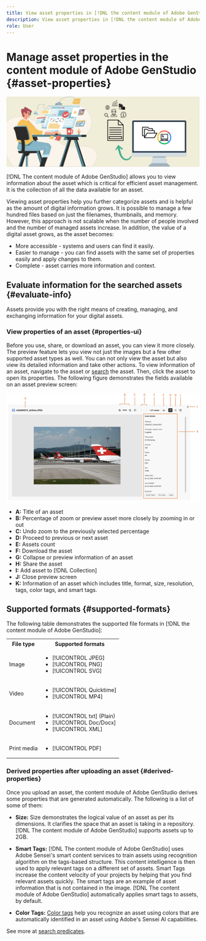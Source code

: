 ```yaml
---
title: View asset properties in [!DNL the content module of Adobe GenStudio]
description: View asset properties in [!DNL the content module of Adobe GenStudio]
role: User
---
```


# Manage asset properties in the content module of Adobe GenStudio {#asset-properties}

![Metadata banner image](assets/metadata-banner-image.png)

[!DNL The content module of Adobe GenStudio] allows you to view information about the asset which is critical for efficient asset management. It is the collection of all the data available for an asset.

Viewing asset properties help you further categorize assets and is helpful as the amount of digital information grows. It is possible to manage a few hundred files based on just the filenames, thumbnails, and memory. However, this approach is not scalable when the number of people involved and the number of managed assets increase. In addition, the value of a digital asset grows, as the asset becomes:

* More accessible - systems and users can find it easily.
* Easier to manage - you can find assets with the same set of properties easily and apply changes to them.
* Complete - asset carries more information and context.

## Evaluate information for the searched assets  {#evaluate-info}

Assets provide you with the right means of creating, managing, and exchanging information for your digital assets.

### View properties of an asset {#properties-ui}

Before you use, share, or download an asset, you can view it more closely. The preview feature lets you view not just the images but a few other supported asset types as well. You can not only view the asset but also view its detailed information and take other actions. To view information of an asset, navigate to the asset or [search](search-assets.md) the asset. Then, click the asset to open its properties. The following figure demonstrates the fields available on an asset preview screen: 

![Properties of an asset UI](assets/properties-ui.png)

* **A:** Title of an asset 
* **B:** Percentage of zoom or preview asset more closely by zooming in or out 
* **C:** Undo zoom to the previously selected percentage 
* **D:** Proceed to previous or next asset 
* **E:** Assets count
* **F:** Download the asset 
* **G:** Collapse or preview information of an asset 
* **H:** Share the asset 
* **I:** Add asset to [!DNL Collection] 
* **J:** Close preview screen
* **K:** Information of an asset which includes title, format, size, resolution, tags, color tags, and smart tags. 

## Supported formats {#supported-formats}

The following table demonstrates the supported file formats in [!DNL the content module of Adobe GenStudio]: 

<table> 
    <tbody>
     <tr>
      <th><strong>File type</strong></th>
      <th><strong>Supported formats</strong></th>
     </tr>
     <tr>
      <td>Image</td>
      <td>
        <ul>
            <li>[!UICONTROL JPEG]</li> 
            <li>[!UICONTROL PNG]</li> 
            <li>[!UICONTROL SVG]</li>
        </ul>
      </td>
     </tr>
     <tr>
      <td>Video</td>
      <td>
        <ul>
            <li>[!UICONTROL Quicktime]</li>  
            <li>[!UICONTROL MP4]</li> 
        </ul>
      </td>
     </tr>
      <tr>
      <td>Document</td>
      <td>
        <ul>
            <li>[!UICONTROL txt] (Plain)</li>  
            <li>[!UICONTROL Doc/Docx]</li> 
            <li>[!UICONTROL XML]</li>
        </ul>
      </td>
     </tr>
     <tr>
      <td>Print media</td>
      <td>
        <ul>
            <li>[!UICONTROL PDF]</li>  
        </ul>
      </td>
     </tr>  
    </tbody>
   </table>

### Derived properties after uploading an asset {#derived-properties}

Once you upload an asset, the content module of Adobe GenStudio derives some properties that are generated automatically. The following is a list of some of them:

* **Size:** Size demonstrates the logical value of an asset as per its dimensions. It clarifies the space that an asset is taking in a repository. [!DNL The content module of Adobe GenStudio] supports assets up to 2GB. 

<!--* **Tags:** Tags help you categorize assets that can be browsed and searched more efficiently. Tagging helps in propagating the appropriate taxonomy to other users and workflows. -->

* **Smart Tags:** [!DNL The content module of Adobe GenStudio] uses Adobe Sensei's smart content services to train assets using recognition algorithm on the tags-based structure. This content intelligence is then used to apply relevant tags on a different set of assets. Smart Tags increase the content velocity of your projects by helping that you find relevant assets quickly. The smart tags are an example of asset information that is not contained in the image. [!DNL The content module of Adobe GenStudio] automatically applies smart tags to assets, by default. 

* **Color Tags:** [Color tags](#https://experienceleague.adobe.com/docs/experience-manager-cloud-service/content/assets/manage/color-tag-images.html?lang=en) help you recognize an asset using colors that are automatically identified in an asset using Adobe's Sensei AI capabilities. 

See more at [search predicates](#search-assets.md#narrow-down-search-results).

<!--

### Date range {#date-range} 

The date range allows you to select dates you want to see the assets. You can customize date range by choosing the start and end dates. 

-->

